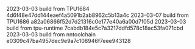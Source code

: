 2023-03-03
build from TPU1684     4d6f48e47dd144eaef4a5091b2ab8962c5b13a4c
2023-03-07
build from TPU1686     a82a06866f52d7d21316c0e177e40a6a00d7f05d
2023-03-03
build from tpu-runtime 7cabdb184e5c7a3217ddfd578c18ac53fa071cbd
2023-03-03
build from nntoolchain e0309c47ba4957dec9e9a7c108946f7eee943128
